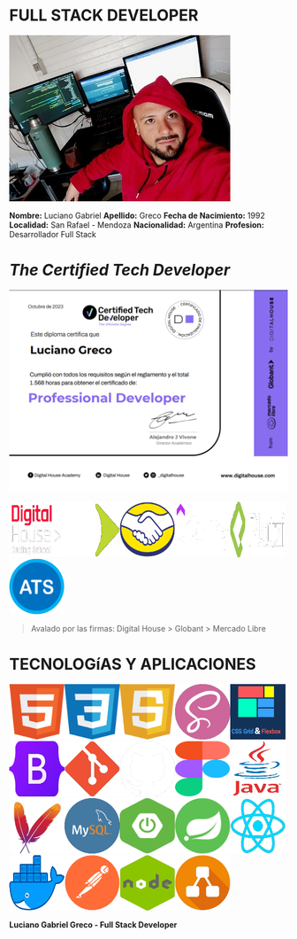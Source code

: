 **FULL STACK DEVELOPER**
========================

<img src ="./img/LucianoGreco.jpeg" width="400">

**Nombre:** Luciano Gabriel
**Apellido:** Greco 
**Fecha de Nacimiento:** 1992
**Localidad:** San Rafael - Mendoza
**Nacionalidad:** Argentina
**Profesion:** Desarrollador Full Stack


*The Certified Tech Developer* 
===============================

![](./img/certified%20tech%20developer.png)

<img src ="./img/digital%20house.png" width="100"  height="100"><img src ="./img/globant.png" width="100"  height="100"><img src ="./img/mercadoLibre.png" width="100" height="100"><img src ="./img/udemy.png" width="100" height="100"><img src ="./img/platzi.png" width="100" height="100"><img src ="./img/ats.png" width="100" height="100">

> Avalado por las firmas: Digital House > Globant > Mercado Libre


**TECNOLOGíAS Y APLICACIONES**
==============================

<img src ="./img/html.png" width="100" height="100"><img src ="./img/css.png" width="100" height="100"><img src ="./img/javaScript.png" width="100" height="100"><img src ="./img/sass.png" width="100" height="100"><img src ="./img/grid&flexbox.png" width="100" height="100"><img src ="./img/bootstrap.png" width="100" height="100"><img src ="./img/git.png" width="100" height="100"><img src ="./img/github.png" width="100" height="100"><img src ="./img/figma.png" width="100" height="100"><img src ="./img/Java.png" width="100" height="100"><img src ="./img/maven.png" width="100" height="100"><img src ="./img/mysql.png" width="100" height="100"><img src ="./img/springBoot.png" width="100" height="100"><img src ="./img/spring.png" width="100" height="100"><img src ="./img/React.png" width="100" height="100"><img src ="./img/docker.png" width="100" height="100"><img src ="./img/postman.png" width="100" height="100"><img src ="./img/nodejs.png" width="100" height="100"><img src ="./img/diagrams.png" width="100" height="100"> 

**Luciano Gabriel Greco - Full Stack Developer**